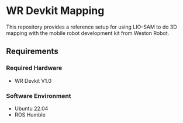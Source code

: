 # WR Devkit Mapping

This repository provides a reference setup for using LIO-SAM to do 3D mapping with the mobile robot development kit from Weston Robot.

## Requirements

### Required Hardware

* WR Devkit V1.0

### Software Environment

* Ubuntu 22.04 
* ROS Humble

